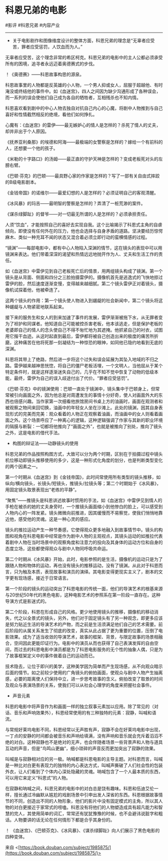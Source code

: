 # 科恩兄弟的电影
#影评 #科恩兄弟 #内容产业 

---


* 关于电影剧作和图像维度设计的整体方面，科恩兄弟的理念是“无辜者应受苦，罪者应受惩罚，人饮血而为人。”

无辜者应受苦，这个理念非常的希区柯克。科恩兄弟的电影中的主人公都必须承受所有的困境，追寻者永远迈着奥德赛式的步伐。

！《奥德赛》——科恩故事构思的源泉。

科恩故事里的人物都是反英雄的小人物，一个男人抑或女人，屈服于超越他、有时淹没或终结他的事件中。如《血迷宫》，四人之间因为缺少沟通形成了各种误会，而一系列的误会使他们自己成为各自的牺牲者，互相残杀也不知内情。

科恩喜欢看到剧中的中心人物去独自对抗自己内心的心魔，将剧中人物推到与自己喜好和性情截然相反的绝境，看他们如何挣扎。

心魔有：《血迷宫》的雷伊——最无嫉妒心的情人是怎样的？杀死了情人的丈夫，却并非出于个人原因。

《抚养亚利桑那》的埃德和阿海——最极端的女警察是怎样的？嫁给一个有前科的人，还想要一个他的孩子。

《米勒的十字路口》的汤姆——最正直的守护天神是怎样的？变成老板死对头的左膀右臂。

《巴顿·芬克》的巴顿——最具野心家的作家是怎样的？写了一部有关自由式摔跤的B级电影剧本。

《金钱帝国》的诺维尔——最爱幻想的人是怎样的？必须证明自己的客观清醒。

《冰风暴》的玛吉——最明智的警察是怎样的？弄清了一桩荒渺的案件。

《谋杀绿脚趾》的督爷——对一切最无所谓的人是怎样的？必须承担责任。

人须“饮血”，才能按照自己的喜好去实现自我。这个比喻揭示了科恩式主角的自虐倾向，即使没有任何外在的压力，他也会选择与自身矛盾的道路。坚决要经历惊愕麻木、类似一种充耳不闻的状态又混合着必须立即行动的蛮横情感的过程。

“镜渊”——每部电影中，都有中心人物陷入深渊的情节，这在镜头的表现中可以用镜渊来表达。他们带着深深的渴望和热情远远地抛开作为人、丈夫和生活工作的责任。

如《血迷宫》中雷伊见到自己老板死亡后的情景，用两组镜头构成了镜渊。第一个镜头是从背面、侧面和四分之三脸拍摄雷伊的。摄像机首先是逃逸式的飞快地掠过雷伊的脸，然后速度逐渐变慢，变得越来越细腻。第二个镜头雷伊正对着镜头，摄像机试探着他，他被牵连了。

这两个镜头的作用：第一个镜头使人物进入到龌龊的社会新闻中，第二个镜头将这种龌龊与人物紧密地联系起来。

接下来的服务生和女人的到来加速了事件的发展，雷伊渐渐被拖下水，从无罪者变为了袒护和同谋者。他知道自己可能被控杀害老板，他本该逃走，但是保护老板的老婆即自己的情人的念头使自己不得不匆忙地为其遮掩。他抓紧自己的衬衣，试图用它揩干血迹。从这时起直到最后，雷伊都将被自己创造出来的极度的痛苦所折磨，这种痛苦在他将死那一刻凝结为一种惊恐的眼神，如同他已隐约地看到无底的深渊。

科恩将其带上了绝路，然后进一步将这个过失和误会延展为其坠入地域的不归之路。雷伊越来越神思恍惚，将自己的僵尸老板活埋，一个文明人，当他屈从于某个特定条件时，就是这样逐渐迷失自己的，几乎在不知不觉中恢复了动物的低级本能，最终，雷伊为自己的误入歧途付出了代价。“罪者应受惩罚”。

《巴顿·芬克》中的镜渊使用：巴顿一直处于镜渊中，镜头集中于巴顿身上，但常常被引向画面之外，因为他总是对周遭发生的事情十分好奇，使人对画面外大的东西也倍感兴趣。当作家第一次细看他旅馆房间书桌上方的油画时，画面在观测者和被观察之物间来回切换，油画中的年轻女人坐在沙滩上。此处的镜渊，因其自身表现形式的完美而完美：观众看着的人物正在观察着油画，而油画中的女人则看着画面之外。这个场景呼应了一种离心的逻辑，这种逻辑强调了作家与其新的职业环境的隔膜与断裂：一切都将他推向了“画面之外”，也就是被推向了别处，推向了镜头之外，这是电影的借代手法。

* 构图的辩证法——动静镜头的使用

科恩兄弟的作品按照构图方式，大致可以分为两个时期，区别在于拍摄过程中镜头机位移动即镜头推移使用的多少，这是一种形式化角度的划分，也是判断类型变化的两个因素之一。

第一个时期从《血迷宫》到《金钱帝国》，此时间常使用所有类型的镜头推移，如纵向/横向镜头，长镜头/短镜头，推镜头/拉镜头等；第二个时期始于《冰风暴》，用固定镜头取景表现出“老练的平静”。

“聚焦”——推镜头是科恩讲述故事时惯用的手法，如《血迷宫》中雷伊见到情人的手枪在被杀的她的丈夫身旁时，一个推镜头画面缩小到他惨白的脸上，可以感受到人物内心的一阵发紧。镜头微微向前推进，因其缓慢而不易察觉，使我们悄悄地靠近他，感受他的灵魂。这是一种心灵的感应。

镜头的推拉运动产生一种节奏感，它使得观众更多地融入到故事情节中。镜头的构图和视角在科恩电影中经常是作为剧中人物的主观视点，其镜头运动的如推拉代表着剧中人物在当时场景中的观察角度和注意力的投向及其身体的运动方位和自身的态度立场，这些都使得观众与剧中人物同呼吸共命运。

第二个时期从《冰风暴》开始，此时，电影参照的是生活，摄像机的运动只是为了跟随人物和物体的运动，再也没有镜头的推移运动，没有了镜渊。从此对于科恩而言，只为触及本质，表现故事和演员的演绎。其电影变得更现实主义了，剧本的文字更有现场感，接近于日常语言。

第一个阶段的镜头的运动突出了科恩电影的传统一面，他们的导演艺术的根基来源与20世纪50年代的黑色电影，这种电影艺术的参照系在第一阶段一直存在。这种导演方式是影迷式的。

第二个阶段，科恩在形成自己的风格。更少地使用镜头的推移，摄像机的移动消失，代之以全景式的镜头，另外，他们对于固定镜头有了另一种观念，即更多应该是努力贴近生活的导演艺术的产物，而之前是生活须满足他们自己的艺术需要。前后阶段的从属关系发生了彻底的改变，真实从此占据了更为重要的位置，压倒了电影效果。成为了适当收敛的导演艺术，故事的框架、背景，与限定故事的场景相融合，空间因此更能印证行为。电影中的演员从而也获得了自己表演发挥的自由空间，而过去的科恩电影中演员都是为了科恩电影服务的无个性的抽象人偶，只是为了故事框架定义中的事件做着自己的运动而已。

技术隐去，让位于即兴的美学，这种美学因为简单而产生现场感，从不向观众暗示后面的情节。如之前较少使用的广角镜头的俯拍画面，使观众与剧中人物产生抽离感，必要的距离使人们保持中立，进一步思考故事的含义。俯拍改变了取景的时间及观众与表演场景的关系，使我们可以从社会心理学的角度来把握社会事件。

* 声音元素

科恩的电影中将声音作为和画面一样的独立叙事元素加以应用。除了常见的（对话、音乐和声响效果外），科恩经常使用的有三种独特的元素：寂静，叫喊和语流。

与常规好莱坞电影不同，科恩经常以无声胜有声，寂静不会在好莱坞电影中出现，一丁点的安静的时间都会被音乐和声响给填满，没有声响和音乐就会充斥着滔滔不绝的对白。这种寂静也不是绝对的无声，也会伴随者场景一些背景声和人物与道具互动的声音，但是“鸟鸣山更幽”，细小琐碎的声音反而更加突出了寂静的效果。

叫喊是与寂静相对应的另一极。呐喊都是科恩电影的主导主题。对科恩而言，叫喊是一种比对白更有表现力的独特的内心表达方式，叫喊声撕破了人们社会性的包装外衣，让人们看到了个体内心深处隐藏的灵魂。呐喊包含了一个人最本质的东西，可以用它来定义“科恩式”的人物。

在寂静和呐喊之间，科恩兄弟的电影中的对白总是饶有趣味。科恩和伍迪艾伦一样，擅长通过冷幽默从尴尬的戏剧场景中引申出发人深省的东西。科恩根据故事情节的不同，创造出不同的人物形象，他们的影片中没有固定模式的主角，所以其人物的对白更接近于家常式的唠嗑。科恩没有将他们的人物塑造成具有超凡能力和智慧的完人，其使用简单的词汇，常常还有犹犹豫豫的时候，也不会避讳说脏字和粗话。人物要讲的话无论在任何情形下都是合乎其身份的。

！
《血迷宫》、《巴顿芬克》、《冰风暴》、《谋杀绿脚趾》向人们展示了黑色电影的四种变体。

来自
<[https://book.douban.com/subject/1985875/](https://book.douban.com/subject/1985875/)>
